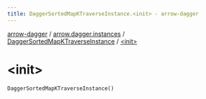 ```yaml
---
title: DaggerSortedMapKTraverseInstance.<init> - arrow-dagger
---
```


[arrow-dagger](../../index.html) / [arrow.dagger.instances](../index.html) / [DaggerSortedMapKTraverseInstance](index.html) / [&lt;init&gt;](./-init-.html)

# &lt;init&gt;

`DaggerSortedMapKTraverseInstance()`